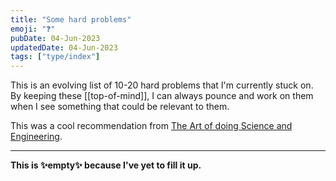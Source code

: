```yaml
---
title: "Some hard problems"
emoji: "❓"
pubDate: 04-Jun-2023
updatedDate: 04-Jun-2023
tags: ["type/index"]
---
```


This is an evolving list of 10-20 hard problems that I'm currently stuck on. By keeping these [[top-of-mind]], I can always pounce and work on them when I see something that could be relevant to them.

This was a cool recommendation from [The Art of doing Science and Engineering](https://www.goodreads.com/book/show/530415.The_Art_of_Doing_Science_and_Engineering).

---

**This is ✨empty✨ because I've yet to fill it up.**

